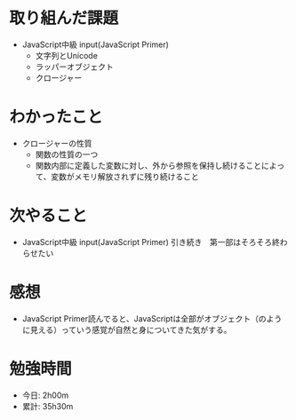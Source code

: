 # 取り組んだ課題
- JavaScript中級 input(JavaScript Primer)
  - 文字列とUnicode
  - ラッパーオブジェクト
  - クロージャー

# わかったこと
- クロージャーの性質
  - 関数の性質の一つ
  - 関数内部に定義した変数に対し、外から参照を保持し続けることによって、変数がメモリ解放されずに残り続けること

# 次やること
- JavaScript中級 input(JavaScript Primer) 引き続き　第一部はそろそろ終わらせたい

# 感想
- JavaScript Primer読んでると、JavaScriptは全部がオブジェクト（のように見える）っていう感覚が自然と身についてきた気がする。

# 勉強時間
- 今日: 2h00m
- 累計: 35h30m
